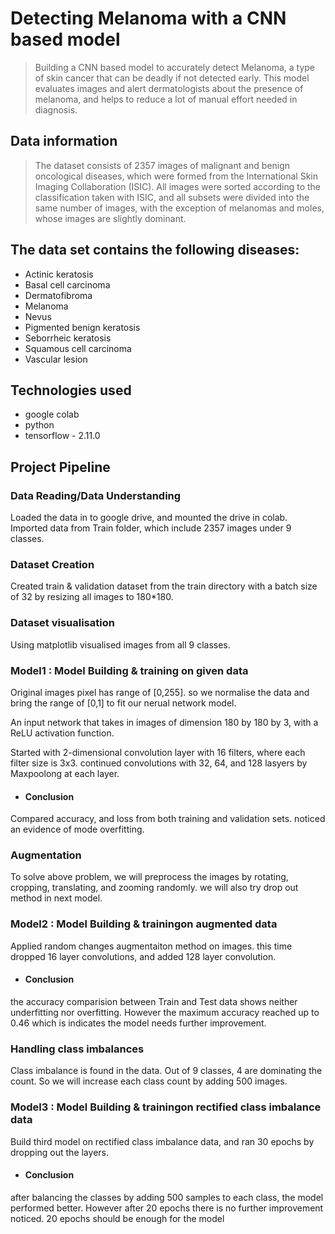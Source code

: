 # Detecting Melanoma with a CNN based model
> Building a CNN based model to accurately detect Melanoma, a type of skin cancer that can be deadly if not detected early. This model evaluates images and alert dermatologists about the presence of melanoma, and helps to reduce a lot of manual effort needed in diagnosis.


## Data information
> The dataset consists of 2357 images of malignant and benign oncological diseases, which were formed from the International Skin Imaging Collaboration (ISIC). All images were sorted according to the classification taken with ISIC, and all subsets were divided into the same number of images, with the exception of melanomas and moles, whose images are slightly dominant.

## The data set contains the following diseases:
- Actinic keratosis
- Basal cell carcinoma
- Dermatofibroma
- Melanoma
- Nevus
- Pigmented benign keratosis
- Seborrheic keratosis
- Squamous cell carcinoma
- Vascular lesion

## Technologies used
- google colab
- python
- tensorflow - 2.11.0

## Project Pipeline
### Data Reading/Data Understanding
Loaded the data in to google drive, and mounted the drive in colab.
Imported data from Train folder, which include 2357 images under 9 classes.
### Dataset Creation
Created train & validation dataset from the train directory with a batch size of 32 by resizing all images to 180*180.
### Dataset visualisation
Using matplotlib visualised images from all 9 classes.
### Model1 : Model Building & training on given data
Original images pixel has range of [0,255]. so we normalise the data and bring the range of [0,1] to fit our nerual network model.

An input network that takes in images of dimension 180 by 180 by 3, with a ReLU activation function.

Started with 2-dimensional convolution layer with 16 filters, where each filter size is 3x3. continued convolutions with 32, 64, and 128 lasyers by Maxpoolong at each layer.
- #### Conclusion
Compared accuracy, and loss from both training and validation sets. noticed an evidence of mode overfitting.
### Augmentation
To solve above problem, we will preprocess the images by rotating, cropping, translating, and zooming randomly.
we will also try drop out method in next model.
### Model2 : Model Building & trainingon augmented data
Applied random changes augmentaiton method on images.
this time dropped 16 layer convolutions, and added 128 layer convolution.
- #### Conclusion
the accuracy comparision between Train and Test data shows neither underfitting nor overfitting. However the maximum accuracy reached up to 0.46 which is indicates the model needs further improvement.
### Handling class imbalances
Class imbalance is found in the data. Out of 9 classes, 4 are dominating the count.
So we will increase each class count by adding 500 images.
### Model3 : Model Building & trainingon rectified class imbalance data
Build third model on rectified class imbalance data, and ran 30 epochs by dropping out the layers.
- #### Conclusion
after balancing the classes by adding 500 samples to each class, the model performed better.
However after 20 epochs there is no further improvement noticed. 20 epochs should be enough for the model
